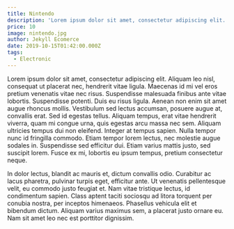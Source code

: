 ```yaml
---
title: Nintendo
description: 'Lorem ipsum dolor sit amet, consectetur adipiscing elit. Aliquam leo nisl, consequat ut placerat nec, hendrerit vitae ligula.'
price: 10
image: nintendo.jpg
author: Jekyll Ecomerce
date: 2019-10-15T01:42:00.000Z
tags:
  - Electronic
---
```


Lorem ipsum dolor sit amet, consectetur adipiscing elit. Aliquam leo nisl, consequat ut placerat nec, hendrerit vitae ligula. Maecenas id mi vel eros pretium venenatis vitae nec risus. Suspendisse malesuada finibus ante vitae lobortis. Suspendisse potenti. Duis eu risus ligula. Aenean non enim sit amet augue rhoncus mollis. Vestibulum sed lectus accumsan, posuere augue at, convallis erat. Sed id egestas tellus. Aliquam tempus, erat vitae hendrerit viverra, quam mi congue urna, quis egestas arcu massa nec sem. Aliquam ultricies tempus dui non eleifend. Integer at tempus sapien. Nulla tempor nunc id fringilla commodo. Etiam tempor lorem lectus, nec molestie augue sodales in. Suspendisse sed efficitur dui. Etiam varius mattis justo, sed suscipit lorem. Fusce ex mi, lobortis eu ipsum tempus, pretium consectetur neque.

In dolor lectus, blandit ac mauris et, dictum convallis odio. Curabitur ac lacus pharetra, pulvinar turpis eget, efficitur ante. Ut venenatis pellentesque velit, eu commodo justo feugiat et. Nam vitae tristique lectus, id condimentum sapien. Class aptent taciti sociosqu ad litora torquent per conubia nostra, per inceptos himenaeos. Phasellus vehicula elit et bibendum dictum. Aliquam varius maximus sem, a placerat justo ornare eu. Nam sit amet leo nec est porttitor dignissim.